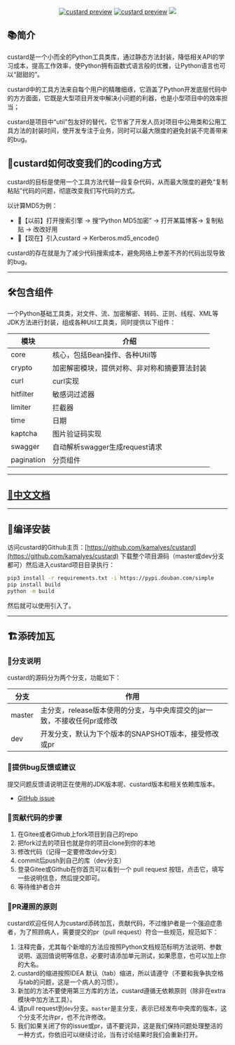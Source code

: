 </p>
<p align="center">
<a href="https://img.shields.io/badge/Python-3.9.11+-green" target="__blank"><img src="https://img.shields.io/badge/Python-3.9.11+-green" alt="custard preview"></a>
<a href="https://pypi.org/project/custard/" target="__blank"><img src="https://img.shields.io/pypi/v/custard" alt="custard preview"></a>
<a href="https://pypistats.org/packages/custard" target="__blank"><img src="https://img.shields.io/pypi/dm/custard"></a>
<br>
</p>

## 📚简介
custard是一个小而全的Python工具类库，通过静态方法封装，降低相关API的学习成本，提高工作效率，使Python拥有函数式语言般的优雅，让Python语言也可以“甜甜的”。

custard中的工具方法来自每个用户的精雕细琢，它涵盖了Python开发底层代码中的方方面面，它既是大型项目开发中解决小问题的利器，也是小型项目中的效率担当；

custard是项目中“util”包友好的替代，它节省了开发人员对项目中公用类和公用工具方法的封装时间，使开发专注于业务，同时可以最大限度的避免封装不完善带来的bug。

## 🍺custard如何改变我们的coding方式

custard的目标是使用一个工具方法代替一段复杂代码，从而最大限度的避免“复制粘贴”代码的问题，彻底改变我们写代码的方式。

以计算MD5为例：

- 👴【以前】打开搜索引擎 -> 搜“Python MD5加密” -> 打开某篇博客-> 复制粘贴 -> 改改好用
- 👦【现在】引入custard  -> Kerberos.md5_encode()

custard的存在就是为了减少代码搜索成本，避免网络上参差不齐的代码出现导致的bug。

-------------------------------------------------------------------------------

## 🛠️包含组件

一个Python基础工具类，对文件、流、加密解密、转码、正则、线程、XML等JDK方法进行封装，组成各种Util工具类，同时提供以下组件：

| 模块                |     介绍                                                                     |
|-------------------|----------------------------------------------------------------------------- |
| core      |     核心，包括Bean操作、各种Util等                                          |
| crypto    |     加密解密模块，提供对称、非对称和摘要算法封装  |
| curl      |     curl实现                                  |
| hitfilter |     敏感词过滤器                               |
| limiter   |     拦截器                                   |
| time      |     日期                                    |
| kaptcha   |     图片验证码实现          |
| swagger   |     自动解析swagger生成request请求        |
| pagination |    分页组件      |

-------------------------------------------------------------------------------

## [📝中文文档](https://github.com/kamalyes/custard/docs/)

-------------------------------------------------------------------------------

## 🚽编译安装

访问custard的Github主页：[https://github.com/kamalyes/custard](https://github.com/kamalyes/custard) 下载整个项目源码（master或dev分支都可）然后进入custard项目目录执行：

```sh
pip3 install -r requirements.txt -i https://pypi.douban.com/simple
pip install build
python -m build
```

然后就可以使用引入了。

-------------------------------------------------------------------------------

## 🏗️添砖加瓦

### 🎋分支说明

custard的源码分为两个分支，功能如下：

| 分支       | 作用                                                          |
|-----------|---------------------------------------------------------------|
| master | 主分支，release版本使用的分支，与中央库提交的jar一致，不接收任何pr或修改 |
| dev    | 开发分支，默认为下个版本的SNAPSHOT版本，接受修改或pr                 |

### 🐞提供bug反馈或建议

提交问题反馈请说明正在使用的JDK版本呢、custard版本和相关依赖库版本。

- [GitHub issue](https://github.com/kamalyes/custard/issues)


### 🧬贡献代码的步骤

1. 在Gitee或者Github上fork项目到自己的repo
2. 把fork过去的项目也就是你的项目clone到你的本地
3. 修改代码（记得一定要修改dev分支）
4. commit后push到自己的库（dev分支）
5. 登录Gitee或Github在你首页可以看到一个 pull request 按钮，点击它，填写一些说明信息，然后提交即可。
6. 等待维护者合并

### 📐PR遵照的原则

custard欢迎任何人为custard添砖加瓦，贡献代码，不过维护者是一个强迫症患者，为了照顾病人，需要提交的pr（pull request）符合一些规范，规范如下：

1. 注释完备，尤其每个新增的方法应按照Python文档规范标明方法说明、参数说明、返回值说明等信息，必要时请添加单元测试，如果愿意，也可以加上你的大名。
2. custard的缩进按照IDEA 默认（tab）缩进，所以请遵守（不要和我争执空格与tab的问题，这是一个病人的习惯）。
3. 新加的方法不要使用第三方库的方法，custard遵循无依赖原则（除非在extra模块中加方法工具）。
4. 请pull request到`dev`分支。`master`是主分支，表示已经发布中央库的版本，这个分支不允许pr，也不允许修改。
5. 我们如果关闭了你的issue或pr，请不要诧异，这是我们保持问题处理整洁的一种方式，你依旧可以继续讨论，当有讨论结果时我们会重新打开。
